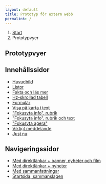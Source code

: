 ```yaml
---
layout: default
title: Prototyp för extern webb
permalink: /
---
```


<nav class="breadcrumbs">
  <ol>
    <li><a href="{{ site.baseurl }}/">Start</a></li>
    <li>Prototypvyer</li>
  </ol>
</nav>

<section class="body-copy toc">
  <h1>Prototypvyer</h1>
  <h2>Innehållssidor</h2>
  <nav>
    <ul>
      <li><a href="{{ site.baseurl }}/body-copy-2/">Huvudbild</a></li>
      <li><a href="{{ site.baseurl }}/body-copy-1/">Listor</a></li>
      <li><a href="{{ site.baseurl }}/body-copy-9/">Fakta och läs mer</a></li>
      <li><a href="{{ site.baseurl }}/body-copy-3/">Hz-skrollad tabell</a></li>
      <li><a href="{{ site.baseurl }}/body-copy-4/">Formulär</a></li>
      <li><a href="{{ site.baseurl }}/body-copy-8/">Visa på karta i text</a></li>
      <li><a href="{{ site.baseurl }}/body-copy-12/">"Fokusyta info", rubrik</a></li>
      <li><a href="{{ site.baseurl }}/body-copy-13/">"Fokusyta info", rubrik och text</a></li>
      <li><a href="{{ site.baseurl }}/body-copy-11/">"Fokusyta agera"</a></li>
      <li><a href="{{ site.baseurl }}/body-copy-15/">Viktigt meddelande</a></li>
      <li><a href="{{ site.baseurl }}/body-copy-16/">Just nu</a></li>
    </ul>
  </nav>
  <h2>Navigeringssidor</h2>
  <nav>
    <ul>
      <li><a href="{{ site.baseurl }}/nav-page-2/">Med direktlänkar + banner, nyheter och film</a></li>
      <li><a href="{{ site.baseurl }}/nav-page-1/">Med direktlänkar + nyheter</a></li>
      <li><a href="{{ site.baseurl }}/nav-page-3/">Med sammanfattningar</a></li>
      <li><a href="{{ site.baseurl }}/start-page-2/">Startsida, sammanslagen</a></li>
    </ul>
  </nav>
</section>
